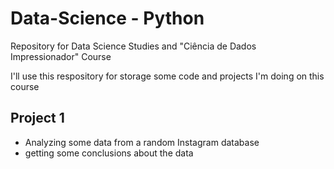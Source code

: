 # Data-Science - Python
Repository for Data Science Studies and "Ciência de Dados Impressionador" Course

I'll use this respository for storage some code and projects I'm doing on this course

## Project 1
- Analyzing some data from a random Instagram database
- getting some conclusions about the data 
